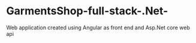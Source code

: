 # GarmentsShop-full-stack-.Net-
Web application created using Angular as front end and Asp.Net core web api
